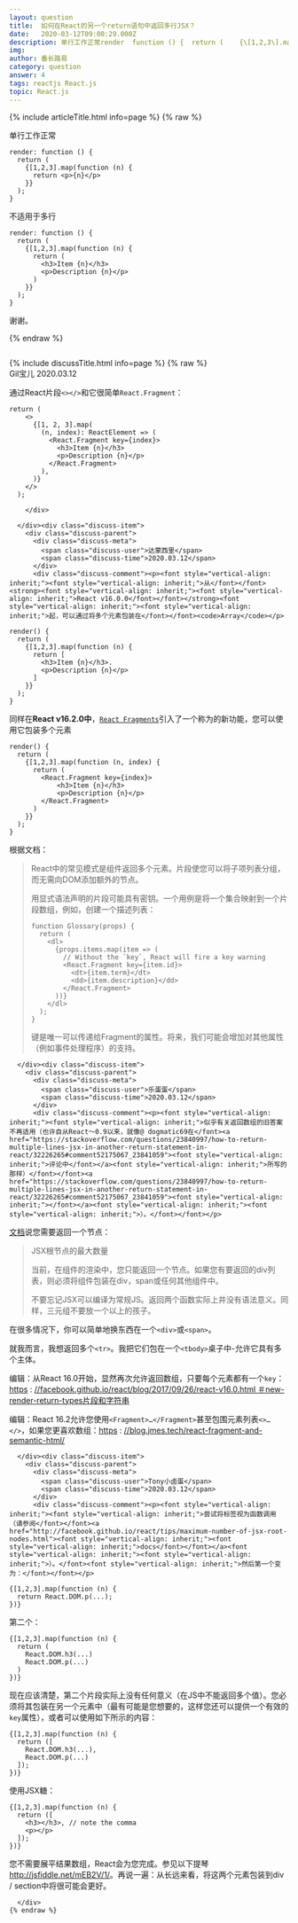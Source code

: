 ```yaml
---
layout: question
title:  如何在React的另一个return语句中返回多行JSX？
date:   2020-03-12T09:00:29.000Z
description: 单行工作正常render  function () {  return (    {\[1,2,3\].map(function (n) {    ...
img: 
author: 番长路易
category: question
answer: 4
tags: reactjs React.js
topic: React.js
---
```

<div class="article-root">
  <div class="article">
    {% include articleTitle.html info=page %}
    {% raw %}
    <div class="article-content"><p><font style="vertical-align: inherit;"><font style="vertical-align: inherit;">单行工作正常</font></font></p>

<pre><code>render: function () {<font></font>
  return (<font></font>
    {[1,2,3].map(function (n) {<font></font>
      return &lt;p&gt;{n}&lt;/p&gt;<font></font>
    }}<font></font>
  );<font></font>
}<font></font>
</code></pre>

<p><font style="vertical-align: inherit;"><font style="vertical-align: inherit;">不适用于多行</font></font></p>

<pre><code>render: function () {<font></font>
  return (<font></font>
    {[1,2,3].map(function (n) {<font></font>
      return (<font></font>
        &lt;h3&gt;Item {n}&lt;/h3&gt;<font></font>
        &lt;p&gt;Description {n}&lt;/p&gt;<font></font>
      )<font></font>
    }}<font></font>
  );<font></font>
}<font></font>
</code></pre>

<p><font style="vertical-align: inherit;"><font style="vertical-align: inherit;">谢谢。</font></font></p></div>
    {% endraw %}
  </div>
  <p style="height: 0;width:0;overflow: hidden;"> 第1166篇《如何在React的另一个return语句中返回多行JSX？》来自Winter(https://github.com/aiyld/aiyld.github.io)的站点</p>
  <div class="discuss-wrapper">
    {% include discussTitle.html info=page %}
    {% raw %}
    <div class="discuss-item">
        <div class="discuss-parent">
          <div class="discuss-meta">
            <span class="discuss-user">Gil宝儿</span>
            <span class="discuss-time">2020.03.12</span>
          </div>
          <div class="discuss-comment"><p><font style="vertical-align: inherit;"><font style="vertical-align: inherit;">通过React片段</font></font><code>&lt;&gt;&lt;/&gt;</code><font style="vertical-align: inherit;"><font style="vertical-align: inherit;">和</font><font style="vertical-align: inherit;">它很简单</font></font><code>React.Fragment</code><font style="vertical-align: inherit;"><font style="vertical-align: inherit;">：</font></font></p>

<pre><code>return (<font></font>
    &lt;&gt;<font></font>
      {[1, 2, 3].map(<font></font>
        (n, index): ReactElement =&gt; (<font></font>
          &lt;React.Fragment key={index}&gt;<font></font>
            &lt;h3&gt;Item {n}&lt;/h3&gt;<font></font>
            &lt;p&gt;Description {n}&lt;/p&gt;<font></font>
          &lt;/React.Fragment&gt;<font></font>
        ),<font></font>
      )}<font></font>
    &lt;/&gt;<font></font>
  );<font></font>
</code></pre></div>
        </div>
        
      </div><div class="discuss-item">
        <div class="discuss-parent">
          <div class="discuss-meta">
            <span class="discuss-user">达蒙西里</span>
            <span class="discuss-time">2020.03.12</span>
          </div>
          <div class="discuss-comment"><p><font style="vertical-align: inherit;"><font style="vertical-align: inherit;">从</font></font><strong><font style="vertical-align: inherit;"><font style="vertical-align: inherit;">React v16.0.0</font></font></strong><font style="vertical-align: inherit;"><font style="vertical-align: inherit;">起，可以通过将多个元素包装在</font></font><code>Array</code></p>

<pre><code>render() {<font></font>
  return (<font></font>
    {[1,2,3].map(function (n) {<font></font>
      return [<font></font>
        &lt;h3&gt;Item {n}&lt;/h3&gt;.<font></font>
        &lt;p&gt;Description {n}&lt;/p&gt;<font></font>
      ]<font></font>
    }}<font></font>
  );<font></font>
}<font></font>
</code></pre>

<p><font style="vertical-align: inherit;"><font style="vertical-align: inherit;">同样在</font></font><strong><font style="vertical-align: inherit;"><font style="vertical-align: inherit;">React v16.2.0中</font></font></strong><font style="vertical-align: inherit;"><font style="vertical-align: inherit;">，</font></font><a href="https://reactjs.org/docs/fragments.html" rel="noreferrer"><code>React Fragments</code></a><font style="vertical-align: inherit;"><font style="vertical-align: inherit;">引入</font><font style="vertical-align: inherit;">了一个称为的新功能</font><font style="vertical-align: inherit;">，您可以使用它包装多个元素</font></font></p>

<pre><code>render() {<font></font>
  return (<font></font>
    {[1,2,3].map(function (n, index) {<font></font>
      return (<font></font>
        &lt;React.Fragment key={index}&gt;<font></font>
            &lt;h3&gt;Item {n}&lt;/h3&gt;<font></font>
            &lt;p&gt;Description {n}&lt;/p&gt;<font></font>
        &lt;/React.Fragment&gt;<font></font>
      )<font></font>
    }}<font></font>
  );<font></font>
}<font></font>
</code></pre>

<p><font style="vertical-align: inherit;"><font style="vertical-align: inherit;">根据文档： </font></font></p>

<blockquote>
  <p><font style="vertical-align: inherit;"><font style="vertical-align: inherit;">React中的常见模式是组件返回多个元素。</font><font style="vertical-align: inherit;">片段使您可以将子项列表分组，而无需向DOM添加额外的节点。</font></font></p>
  
  <p><font style="vertical-align: inherit;"><font style="vertical-align: inherit;">用显式语法声明的片段可能具有密钥。</font><font style="vertical-align: inherit;">一个用例是将一个集合映射到一个片段数组，例如，创建一个描述列表：</font></font></p>

<pre><code>function Glossary(props) {<font></font>
  return (<font></font>
    &lt;dl&gt;<font></font>
      {props.items.map(item =&gt; (<font></font>
        // Without the `key`, React will fire a key warning<font></font>
        &lt;React.Fragment key={item.id}&gt;<font></font>
          &lt;dt&gt;{item.term}&lt;/dt&gt;<font></font>
          &lt;dd&gt;{item.description}&lt;/dd&gt;<font></font>
        &lt;/React.Fragment&gt;<font></font>
      ))}<font></font>
    &lt;/dl&gt;<font></font>
  );<font></font>
}<font></font>
</code></pre>
  
  <p><font style="vertical-align: inherit;"><font style="vertical-align: inherit;">键是唯一可以传递给Fragment的属性。</font><font style="vertical-align: inherit;">将来，我们可能会增加对其他属性（例如事件处理程序）的支持。</font></font></p>
</blockquote></div>
        </div>
        
      </div><div class="discuss-item">
        <div class="discuss-parent">
          <div class="discuss-meta">
            <span class="discuss-user">乐蛋蛋</span>
            <span class="discuss-time">2020.03.12</span>
          </div>
          <div class="discuss-comment"><p><font style="vertical-align: inherit;"><font style="vertical-align: inherit;">似乎有关返回数组的旧答案不再适用（也许自从React〜0.9以来，就像@ dogmatic69在</font><a href="https://stackoverflow.com/questions/23840997/how-to-return-multiple-lines-jsx-in-another-return-statement-in-react/32226265#comment52175067_23841059"><font style="vertical-align: inherit;">评论中</font></a><font style="vertical-align: inherit;">所写的那样）</font></font><a href="https://stackoverflow.com/questions/23840997/how-to-return-multiple-lines-jsx-in-another-return-statement-in-react/32226265#comment52175067_23841059"><font style="vertical-align: inherit;"></font></a><font style="vertical-align: inherit;"><font style="vertical-align: inherit;">）。</font></font></p>

<p><a href="http://facebook.github.io/react/tips/maximum-number-of-jsx-root-nodes.html" rel="noreferrer"><font style="vertical-align: inherit;"><font style="vertical-align: inherit;">文档</font></font></a><font style="vertical-align: inherit;"><font style="vertical-align: inherit;">说您需要返回一个节点：</font></font></p>

<blockquote>
  <p><font style="vertical-align: inherit;"><font style="vertical-align: inherit;">JSX根节点的最大数量</font></font></p>
  
  <p><font style="vertical-align: inherit;"><font style="vertical-align: inherit;">当前，在组件的渲染中，您只能返回一个节点。</font><font style="vertical-align: inherit;">如果您有要返回的div列表，则必须将组件包装在div，span或任何其他组件中。</font></font></p>
  
  <p><font style="vertical-align: inherit;"><font style="vertical-align: inherit;">不要忘记JSX可以编译为常规JS。</font><font style="vertical-align: inherit;">返回两个函数实际上并没有语法意义。</font><font style="vertical-align: inherit;">同样，三元组不要放一个以上的孩子。</font></font></p>
</blockquote>

<p><font style="vertical-align: inherit;"><font style="vertical-align: inherit;">在很多情况下，你可以简单地换东西在一个</font></font><code>&lt;div&gt;</code><font style="vertical-align: inherit;"><font style="vertical-align: inherit;">或</font></font><code>&lt;span&gt;</code><font style="vertical-align: inherit;"><font style="vertical-align: inherit;">。</font></font></p>

<p><font style="vertical-align: inherit;"><font style="vertical-align: inherit;">就我而言，我想返回多个</font></font><code>&lt;tr&gt;</code><font style="vertical-align: inherit;"><font style="vertical-align: inherit;">。</font><font style="vertical-align: inherit;">我把它们包在一个</font></font><code>&lt;tbody&gt;</code><font style="vertical-align: inherit;"><font style="vertical-align: inherit;">桌子中-允许它具有多个主体。</font></font></p>

<p><font style="vertical-align: inherit;"><font style="vertical-align: inherit;">编辑：从React 16.0开始，显然再次允许返回数组，只要每个元素都有一个</font></font><code>key</code><font style="vertical-align: inherit;"><font style="vertical-align: inherit;">：</font><a href="https://facebook.github.io/react/blog/2017/09/26/react-v16.0.html#new-render-return-types-fragments-and-strings" rel="noreferrer"><font style="vertical-align: inherit;">https</font></a><font style="vertical-align: inherit;"> : </font></font><a href="https://facebook.github.io/react/blog/2017/09/26/react-v16.0.html#new-render-return-types-fragments-and-strings" rel="noreferrer"><font style="vertical-align: inherit;"><font style="vertical-align: inherit;">//facebook.github.io/react/blog/2017/09/26/react-v16.0.html ＃new-render-return-types片段和字符串</font></font></a></p>

<p><font style="vertical-align: inherit;"><font style="vertical-align: inherit;">编辑：React 16.2允许您使用</font></font><code>&lt;Fragment&gt;…&lt;/Fragment&gt;</code><font style="vertical-align: inherit;"><font style="vertical-align: inherit;">甚至</font><font style="vertical-align: inherit;">包围元素列表</font></font><code>&lt;&gt;…&lt;/&gt;</code><font style="vertical-align: inherit;"><font style="vertical-align: inherit;">，如果您更喜欢数组：</font><a href="https://blog.jmes.tech/react-fragment-and-semantic-html/" rel="noreferrer"><font style="vertical-align: inherit;">https</font></a><font style="vertical-align: inherit;"> : </font></font><a href="https://blog.jmes.tech/react-fragment-and-semantic-html/" rel="noreferrer"><font style="vertical-align: inherit;"><font style="vertical-align: inherit;">//blog.jmes.tech/react-fragment-and-semantic-html/</font></font></a></p></div>
        </div>
        
      </div><div class="discuss-item">
        <div class="discuss-parent">
          <div class="discuss-meta">
            <span class="discuss-user">Tony小卤蛋</span>
            <span class="discuss-time">2020.03.12</span>
          </div>
          <div class="discuss-comment"><p><font style="vertical-align: inherit;"><font style="vertical-align: inherit;">尝试将标签视为函数调用（请参阅</font></font><a href="http://facebook.github.io/react/tips/maximum-number-of-jsx-root-nodes.html"><font style="vertical-align: inherit;"><font style="vertical-align: inherit;">docs</font></font></a><font style="vertical-align: inherit;"><font style="vertical-align: inherit;">）。</font><font style="vertical-align: inherit;">然后第一个变为：</font></font></p>

<pre><code>{[1,2,3].map(function (n) {<font></font>
  return React.DOM.p(...);<font></font>
})}<font></font>
</code></pre>

<p><font style="vertical-align: inherit;"><font style="vertical-align: inherit;">第二个：</font></font></p>

<pre><code>{[1,2,3].map(function (n) {<font></font>
  return (<font></font>
    React.DOM.h3(...)<font></font>
    React.DOM.p(...)<font></font>
  )<font></font>
})}<font></font>
</code></pre>

<p><font style="vertical-align: inherit;"><font style="vertical-align: inherit;">现在应该清楚，第二个片段实际上没有任何意义（在JS中不能返回多个值）。</font><font style="vertical-align: inherit;">您必须将其包装在另一个元素中（最有可能是您想要的，这样您还可以提供一个有效的</font></font><code>key</code><font style="vertical-align: inherit;"><font style="vertical-align: inherit;">属性），或者可以使用如下所示的内容：</font></font></p>

<pre><code>{[1,2,3].map(function (n) {<font></font>
  return ([<font></font>
    React.DOM.h3(...),<font></font>
    React.DOM.p(...)<font></font>
  ]);<font></font>
})}<font></font>
</code></pre>

<p><font style="vertical-align: inherit;"><font style="vertical-align: inherit;">使用JSX糖：</font></font></p>

<pre><code>{[1,2,3].map(function (n) {<font></font>
  return ([<font></font>
    &lt;h3&gt;&lt;/h3&gt;, // note the comma<font></font>
    &lt;p&gt;&lt;/p&gt;<font></font>
  ]);<font></font>
})}<font></font>
</code></pre>

<p><font style="vertical-align: inherit;"><font style="vertical-align: inherit;">您不需要展平结果数组，React会为您完成。</font><font style="vertical-align: inherit;">参见以下提琴</font></font><a href="http://jsfiddle.net/mEB2V/1/"><font style="vertical-align: inherit;"><font style="vertical-align: inherit;">http://jsfiddle.net/mEB2V/1/</font></font></a><font style="vertical-align: inherit;"><font style="vertical-align: inherit;">。</font><font style="vertical-align: inherit;">再说一遍：从长远来看，将这两个元素包装到div / section中将很可能会更好。</font></font></p></div>
        </div>
        
      </div>
    {% endraw %}
  </div>
<div>
